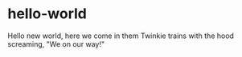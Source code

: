 # hello-world

Hello new world, here we come in them Twinkie trains with the hood screaming,
"We on our way!"

